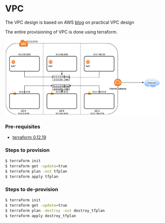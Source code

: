 # VPC

The VPC design is based on AWS [blog](https://aws.amazon.com/blogs/startups/practical-vpc-design/) on practical VPC 
design

The entire provisioning of VPC is done using terraform.

![VPC Diagram](./vpc.png "VPC")

### Pre-requisites

- [terraform 0.12.19](https://learn.hashicorp.com/terraform/getting-started/install.html)

### Steps to provision

```bash
$ terraform init
$ terraform get -update=true
$ terraform plan -out tfplan
$ terraform apply tfplan
```

### Steps to de-provision

```bash
$ terraform init
$ terraform get -update=true
$ terraform plan -destroy -out destroy_tfplan
$ terraform apply destroy_tfplan
```